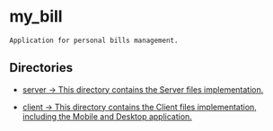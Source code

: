 # my_bill
	Application for personal bills management.

## Directories

- [server -> This directory contains the Server files implementation.](./server)

- [client -> This directory contains the Client files implementation, including the Mobile and Desktop application.](./client)